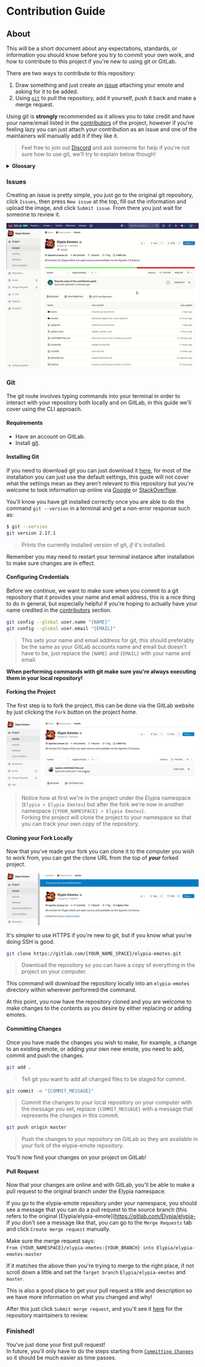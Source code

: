 # Contribution Guide
## About
This will be a short document about any expectations, standards, or information you should know before you try to commit your own work, and how to contribute to this project if you're new to using git or GitLab.

There are two ways to contribute to this repository:  
1. Draw something and just create an [issue][issues] attaching your emote and asking for it to be added.
2. Using [`git`][git-scm] to pull the repository, add it yourself, push it back and make a merge request.

Using git is **strongly** recommended as it allows you to take credit and have your name/email listed in the [contributors][contributors] of the project, however if you're feeling lazy you can just attach your contribution as an issue and one of the maintainers will manually add it if they like it. 
> Feel free to join out [Discord][discord] and ask someone for help if you're not sure how to use git, we'll try to explain below though!

<details>
    <summary><strong>Glossary</strong></summary>

Some terms used in this guide may not be friendly or obvious to people haven't used git before so here is a short key.

| Word         | Definition                                                                                                                                                                                                                           | Synonyms      |
|--------------|--------------------------------------------------------------------------------------------------------------------------------------------------------------------------------------------------------------------------------------|---------------|
| git          | Git is a version control system optimized for managing changes in files.                                                                                                                                                             |               |
| clone        | Downloading a copy of a project to either your own namespace or file system.                                                                                                                                                         |               |
| fork         | Cloning a project to your own namespace in order to make changes.                                                                                                                                                                    |               |
| branch       | A single version of the repository.                                                                                                                                                                                                  | version       |
| master       | The main version of the project, this is usually a stable and up-to-date branch which can include changes that haven't been released yet, others are _usually_ intended for development such as fixing an issue or adding a feature. |               |
| merge        | Pulling changes made from one branch into another branch.                                                                                                                                                                            |               |
| pull request | Requesting changes from your fork to be merged to a branch you don't have permission to merge to directly.                                                                                                                           | merge request |
| terminal     | A console where you can execute commands, this refers to whatever your computer has, for example, Command Prompt (cmd), PowerShell or Terminal).                                                                                     |               |

</details>

### Issues
Creating an issue is pretty simple, you just go to the original git repository, click `Issues`, then press `New issue` at the top, fill out the information and upload the image, and click `Submit issue`. From there you just wait for someone to review it.

![Creating an Issue](assets/issue.gif)

### Git
The git route involves typing commands into your terminal in order to interact with your repository both locally and on GitLab, in this guide we'll cover using the CLI approach.

#### Requirements
* Have an account on GitLab.
* Install [git][git-scm].

#### Installing Git
If you need to download git you can just download it [here][git-scm], for most of the installation you can just use the default settings, this guide will not cover what the settings mean as they aren't relevant to this repository but you're welcome to look information up online via [Google][google] or [StackOverflow][stackoverflow].

You'll know you have git installed correctly once you are able to do the command `git --version` in a terminal and get a non-error response such as:
```sh
$ git --version 
git version 2.17.1
```
> Prints the currently installed version of git, _if_ it's installed.

Remember you may need to restart your terminal instance after installation to make sure changes are in effect.

#### Configuring Credentials
Before we continue, we want to make sure when you commit to a git repository that it provides your name and email address, this is a nice thing to do in general, but especially helpful if you're hoping to actually have your name credited in the [contributors][contributors] section.

```sh
git config --global user.name "{NAME}"
git config --global user.email "{EMAIL}"
```
> This sets your name and email address for git, this should preferably be the same as your GitLab accounts name and email but doesn't have to be, just replace the `{NAME}` and `{EMAIL}` with your name and email.  

**When performing commands with git make sure you're always executing them in your local repository!**

#### Forking the Project
The first step is to fork the project, this can be done via the GitLab website by just clicking the `Fork` button on the project home.

![Forking the Project](assets/fork_project.gif)
> Notice how at first we're in the project under the Elypia namespace (`Elypia > Elypia Emotes`) but after the fork we're now in another namespace (`{YOUR_NAMESPACE} > Elypia Emotes`).  
Forking the project will clone the project to your namespace so that you can track your own copy of the repository.

#### Cloning your Fork Locally
Now that you've made your fork you can clone it to the computer you wish to work from, you can get the clone URL from the top of **_your_** forked project.

![Cloning the Project](assets/clone_project.gif)

It's simpler to use HTTPS if you're new to git, but if you know what you're doing SSH is good.

```sh
git clone https://gitlab.com/{YOUR_NAME_SPACE}/elypia-emotes.git
```
> Download the repository so you can have a copy of everything in the project on your computer.

This command will download the repository locally into an `elypia-emotes` directory within wherever performed the command.

At this point, you now have the repository cloned and you are welcome to make changes to the contents as you desire by either replacing or adding emotes.

#### Committing Changes
Once you have made the changes you wish to make, for example, a change to an existing emote, or adding your own new emote, you need to add, commit and push the changes.

```sh
git add .
```
> Tell git you want to add all changed files to be staged for commit.  

```sh
git commit -m "{COMMIT_MESSAGE}"
```
> Commit the changes to your local repository on your computer with the message you set, replace `{COMMIT_MESSAGE}` with a message that represents the changes in this commit.

```sh
git push origin master
```
> Push the changes to your repository on GitLab so they are available in your fork of the elypia-emote repository.

You'll now find your changes on your project on GitLab!

#### Pull Request
Now that your changes are online and with GitLab, you'll be able to make a pull request to the original branch under the Elypia namespace.

If you go to the elypia-emote repository under your namespace, you should see a message that you can do a pull request to the source branch (this refers to the original [Elypia/elypia-emote](https://gitlab.com/Elypia/elypia-
If you don't see a message like that, you can go to the `Merge Requests` tab and click `Create merge request` manually.

Make sure the merge request says:  
`From {YOUR_NAMESPACE}/elypia-emotes:{YOUR_BRANCH} into Elypia/elypia-emotes:master`

If it matches the above then you're trying to merge to the right place, if not scroll down a little and set the `Target branch` `Elypia/elypia-emotes` and `master`.

This is also a good place to get your pull request a title and description so we have more information on what you changed and why!

After this just click `Submit merge request`, and you'll see it [here](https://gitlab.com/Elypia/elypia-emotes/) for the repository maintainers to review.

### Finished!
You've just done your first pull request!  
In future, you'll only have to do the steps starting from [`Committing Changes`](#committing-changes) so it should be much easier as time passes.

[contributors]: https://gitlab.com/Elypia/elypia-emotes/graphs/master "Contributors Graph"
[quick-start]: https://docs.gitlab.com/ee/gitlab-basics/start-using-git.html "Git Started"
[discord]: https://discord.gg/hprGMaM "Elypia on Discord"
[git-scm]: https://git-scm.com/ "Download Git"
[issues]: https://gitlab.com/Elypia/elypia-emotes/issues "Elypia Emotes Issue Board"
[google]: https://google.com/ "Google"
[stackoverflow]: https://stackoverflow.com/ "StackOverflow"
